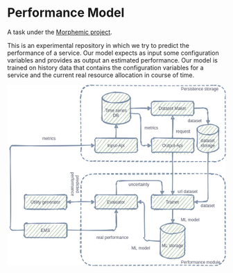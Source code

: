 # Performance Model
A task under the [Morphemic project](https://www.morphemic.cloud/).

This is an experimental repository in which we try to predict the performance of a service. Our model expects as input some configuration variables and provides as output an estimated performance. Our model is trained on history data that contains the configuration variables for a service and the current real resource allocation in course of time.  


![alt text](https://github.com/giorgosmarinos/Morphemic-performance-metric--prediction/blob/main/images/Morphemic-Page-2.png)


